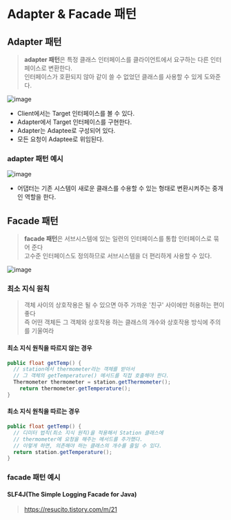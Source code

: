 # Adapter & Facade 패턴

## Adapter 패턴
> **adapter 패턴**은 특정 클래스 인터페이스를 클라이언트에서 요구하는 다른 인터페이스로 변환한다.<br>
> 인터페이스가 호환되지 않아 같이 쓸 수 없었던 클래스를 사용할 수 있게 도와준다.

![image](https://user-images.githubusercontent.com/66015002/201476396-b4533149-3c9c-4361-9cfc-1a7f85589c63.png)

- Client에서는 Target 인터페이스를 볼 수 있다.
- Adapter에서 Target 인터페이스를 구현한다.
- Adapter는 Adaptee로 구성되어 있다.
- 모든 요청이 Adaptee로 위임된다.

### adapter 패턴 예시
![image](https://user-images.githubusercontent.com/66015002/201476437-d81ad22a-ccfa-420c-980f-0b23faf5aaed.png)

- 어댑터는 기존 시스템이 새로운 클래스를 수용할 수 있는 형태로 변환시켜주는 중개인 역할을 한다.

## Facade 패턴

> **facade 패턴**은 서브시스템에 있는 일련의 인터페이스를 통합 인터페이스로 묶어 준다<br>
> 고수준 인터페이스도 정의하므로 서브시스템을 더 편리하게 사용할 수 있다.

![image](https://user-images.githubusercontent.com/66015002/201503473-12c44326-2fb2-4de4-9e5c-305b9793edc0.png)


### 최소 지식 원칙
> 객체 사이의 상호작용은 될 수 있으면 아주 가까운 '친구' 사이에만 허용하는 편이 좋다<br>
> 즉 어떤 객체든 그 객체와 상호작용 하는 클래스의 개수와 상호작용 방식에 주의를 기울여라


#### 최소 지식 원칙을 따르지 않는 경우

```java
public float getTemp() {
  // station에서 thermometer라는 객체를 받아서
  // 그 객체의 getTemperature() 메서드를 직접 호출해야 한다.
  Thermometer thermometer = station.getThermometer();
    return thermometer.getTemperature();
}
```

#### 최소 지식 원칙을 따르는 경우
```java
public float getTemp() {
  // 디미터 법칙(최소 지식 원칙)을 적용해서 Station 클래스에
  // thermometer에 요청을 해주는 메서드를 추가했다.
  // 이렇게 하면, 의존해야 하는 클래스의 개수를 줄일 수 있다.
  return station.getTemperature();
}
```

### facade 패턴 예시

#### SLF4J(The Simple Logging Facade for Java)
> https://resucito.tistory.com/m/21

